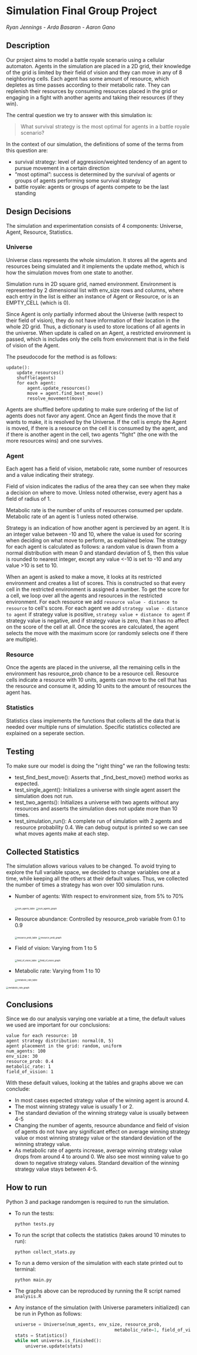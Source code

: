 # Simulation Final Group Project

*Ryan Jennings - Arda Basaran - Aaron Gano*

## Description

Our project aims to model a battle royale scenario using a cellular automaton. Agents in the simulation are placed in a 2D grid, their knowledge of the grid is limited by their field of vision and they can move in any of 8 neighboring cells. Each agent has some amount of resource, which depletes as time passes according to their metabolic rate.  They can replenish their resources by consuming resources placed in the grid or engaging in a fight with another agents and taking their resources (if they win).

The central question we try to answer with this simulation is:

>  What survival strategy is the most optimal for agents in a battle royale scenario?

In the context of our simulation, the definitions of some of the terms from this question are:

* survival strategy: level of aggression/weighted tendency of an agent to pursue movement in a certain direction
* “most optimal”: success is determined by the survival of agents or groups of agents performing some survival strategy
* battle royale: agents or groups of agents compete to be the last standing 

## Design Decisions

The simulation and experimentation consists of 4 components: Universe, Agent, Resource, Statistics. 

### Universe

Universe class represents the whole simulation. It stores all the agents and resources being simulated and it implements the update method, which is how the simulation moves from one state to another.

Simulation runs in 2D square grid, named environment. Environment is represented by 2 dimensional list with env_size rows and columns, where each entry in the list is either an instance of Agent or Resource, or is an EMPTY_CELL (which is 0).

Since Agent is only partially informed about the Universe (with respect to their field of vision), they do not have information of their location in the whole 2D grid. Thus, a dictionary is used to store locations of all agents in the universe. When update is called on an Agent, a restricted environment is passed, which is includes only the cells from environment that is in the field of vision of the Agent. 

The pseudocode for the method is as follows:

```
update():
	update_resources()
	shuffle(agents)
	for each agent:
		agent.update_resources()
		move = agent.find_best_move()
		resolve_movement(move)
```

Agents are shuffled before updating to make sure ordering of the list of agents does not favor any agent. Once an Agent finds the move that it wants to make, it is resolved by the Universe. If the cell is empty the Agent is moved, if there is a resource on the cell it is consumed by the agent, and if there is another agent in the cell, two agents "fight" (the one with the more resources wins) and one survives.

### Agent

Each agent has a field of vision, metabolic rate, some number of resources and a value indicating their strategy. 

Field of vision indicates the radius of the area they can see when they make a decision on where to move. Unless noted otherwise, every agent has a field of radius of 1. 

Metabolic rate is the number of units of resources consumed per update. Metabolic rate of an agent is 1 unless noted otherwise.

Strategy is an indication of how another agent is percieved by an agent. It is an integer value between -10 and 10, where the value is used for scoring when deciding on what move to perform, as explained below. The strategy for each agent is calculated as follows: a random value is drawn from a normal distribution with mean 0 and standard deviation of 5, then this value is rounded to nearest integer, except any value <-10 is set to -10 and any value >10 is set to 10.

When an agent is asked to make a move, it looks at its restricted environment and creates a list of scores. This is constructed so that every cell in the restricted environment is assigned a number. To get the score for a cell, we loop over all the agents and resources in the restricted environment. For each resource we add `resource value - distance to resource` to cell's score. For each agent we add `strategy value - distance to agent` if strategy value is positive, `strategy value + distance to agent` if strategy value is negative, and if strategy value is zero, than it has no affect on the score of the cell at all. Once the scores are calculated, the agent selects the move with the maximum score (or randomly selects one if there are multiple).

### Resource

Once the agents are placed in the universe, all the remaining cells in the environment has resource_prob chance to be a resource cell. Resource cells indicate a resource with 10 units, agents can move to the cell that has the resource and consume it, adding 10 units to the amount of resources the agent has. 

### Statistics

Statistics class implements the functions that collects all the data that is needed over multiple runs of simulation. Specific statistics collected are explained on a seperate section.

## Testing

To make sure our model is doing the "right thing" we ran the following tests:

* test_find_best_move(): Asserts that _find_best_move() method works as expected.
* test_single_agent(): Initializes a universe with single agent assert the simulation does not run.
* test_two_agents(): Initializes a universe with two agents without any resources and asserts the simulation does not update more than 10 times.
* test_simulation_run(): A complete run of simulation with 2 agents and resource probability 0.4. We can debug output is printed so we can see what moves agents make at each step. 

## Collected Statistics

The simulation allows various values to be changed. To avoid trying to explore the full variable space, we decided to change variables one at a time, while keeping all the others at their default values. Thus, we collected the number of times a strategy has won over 100 simulation runs.

* Number of agents: With respect to environment size, from 5% to 70%

  <img src="/Users/ardabasaran/Desktop/Simulation/cellular-automaton/output/num_agents_table.png" alt="num_agents_table" style="zoom:40%;" />

  <img src="/Users/ardabasaran/Desktop/Simulation/cellular-automaton/output/num_agents_graph.png" alt="num_agents_graph" style="zoom:40%;" />

* Resource abundance: Controlled by resource_prob variable from 0.1 to 0.9

  <img src="/Users/ardabasaran/Desktop/Simulation/cellular-automaton/output/resource_prob_table.png" alt="resource_prob_table" style="zoom:40%;" />

  <img src="/Users/ardabasaran/Desktop/Simulation/cellular-automaton/output/resource_prob_graph.png" alt="resource_prob_graph" style="zoom:40%;" />

* Field of vision: Varying from 1 to 5

  <img src="/Users/ardabasaran/Desktop/Simulation/cellular-automaton/output/field_of_vision_table.png" alt="field_of_vision_table" style="zoom:40%;" />

  <img src="/Users/ardabasaran/Desktop/Simulation/cellular-automaton/output/field_of_vision_graph.png" alt="field_of_vision_graph" style="zoom:40%;" />

* Metabolic rate: Varying from 1 to 10

  <img src="/Users/ardabasaran/Desktop/Simulation/cellular-automaton/output/metabolic_rate_table.png" alt="metabolic_rate_table" style="zoom:40%;" />

<img src="/Users/ardabasaran/Desktop/Simulation/cellular-automaton/output/metabolic_rate_graph.png" alt="metabolic_rate_graph" style="zoom:40%;" />

## Conclusions

Since we do our analysis varying one variable at a time, the default values we used are important for our conclusions:

```
value for each resource: 10
agent strategy distribution: normal(0, 5)
agent placement in the grid: random, uniform
num_agents: 100
env_size: 30
resource_prob: 0.4
metabolic_rate: 1
field_of_vision: 1
```

With these default values, looking at the tables and graphs above we can conclude:

* In most cases expected strategy value of the winning agent is around 4.
* The most winning strategy value is usually 1 or 2.
* The standard deviation of the winning strategy value is usually between 4-5
* Changing the number of agents, resource abundance and field of vision of agents do not have any significant effect on average winning strategy value or most winning strategy value or the standard deviation of the winning strategy value.
* As metabolic rate of agents increase, average winning strategy value drops from around 4 to around 0. We also see most winning value to go down to negative strategy values. Standard devaition of the winning strategy value stays between 4-5.

## How to run

Python 3 and package randomgen is required to run the simulation.

* To run the tests:

  ```
  python tests.py
  ```

* To run the script that collects the statistics (takes around 10 minutes to run):

  ```
  python collect_stats.py
  ```

* To run a demo version of the simulation with each state printed out to terminal:

  ```
  python main.py
  ```

* The graphs above can be reproduced by running the R script named `analysis.R`

* Any instance of the simulation (with Universe parameters initialized) can be run in Python as follows:

  ```python
  universe = Universe(num_agents, env_size, resource_prob, 
  										metabolic_rate=1, field_of_vision, seed, debug)
  stats = Statistics()
  while not universe.is_finished():
      universe.update(stats)
  ```